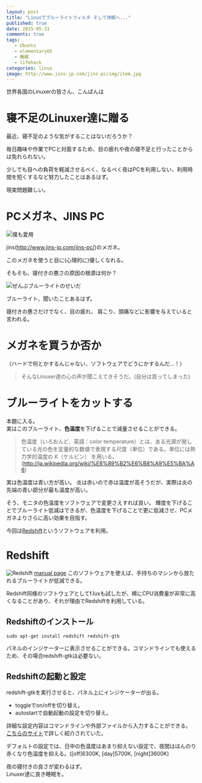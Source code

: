 ```yaml
---
layout: post
title: "Linuxでブルーライトフィルタ そして快眠へ..."
published: true
date: 2015-05-31
comments: true
tags:
   - Ubuntu
   - elementaryOS
   - 睡眠
   - lifehack
categories: linux
image: http://www.jins-jp.com/jins-pc/img/item.jpg
---
```



世界各国のLinuxerの皆さん、こんばんは  

# 寝不足のLinuxer達に贈る

最近、寝不足のような気がすることはないだろうか？　 

毎日趣味や作業でPCと対面するため、目の疲れや夜の寝不足と行ったことからは免れられない。  

少しでも目への負荷を軽減させるべく、なるべく夜はPCを利用しない、利用時間を短くするなど努力したことはあるはず。  

現実問題難しい。  

<!-- more -->

# PCメガネ、JINS PC

![僕も愛用](http://www.jins-jp.com/jins-pc/img/item.jpg)

jins(http://www.jins-jp.com/jins-pc/)のメガネ。

このメガネを使うと目に(心理的に)優しくなれる。  

そもそも、寝付きの悪さの原因の根源は何か？　 

![ぜんぶブルーライトのせいだ](http://www.jins-jp.com/jins-pc/img/koga.jpg)

ブルーライト、聞いたことあるはず。  

寝付きの悪さだけでなく、目の疲れ、 肩こり、頭痛などに影響を与えていると言われる。  

# メガネを買うか否か

（ハードで何とかするんじゃない、ソフトウェアでどうにかするんだ…！）
> そんなLinuxer達の心の声が聞こえてきそうだ。(自分は買ってしまった)  

# ブルーライトをカットする

本題に入る。  
実はこのブルーライト、**色温度**を下げることで減量させることができる。

> 色温度（いろおんど、英語：color temperature）とは、ある光源が発している光の色を定量的な数値で表現する尺度（単位）である。単位には熱力学的温度の K（ケルビン） を用いる。
(http://ja.wikipedia.org/wiki/%E8%89%B2%E6%B8%A9%E5%BA%A6)

実は色温度は青い方が高い。
炎は赤いので赤は温度が高そうだが、実際は炎の先端の青い部分が最も温度が高い。

そう、モニタの色温度をソフトウェアで変更さえすれば良い。
輝度を下げることでブルーライト低減はできるが、色温度を下げることで更に低減させ、PCメガネよりさらに高い効果を目指す。

今回は[Redshift](http://jonls.dk/redshift/)というソフトウェアを利用。

# Redshift

![Redshift](http://jonls.dk/assets/redshift-icon-256.png)
[manual page](http://manpages.ubuntu.com/manpages/trusty/man5/redshift.5.html)
このソフトウェアを使えば、手持ちのマシンから放たれるブルーライトが低減できる。

Redshift同様のソフトウェアとしてf.luxも試したが、稀にCPU消費量が非常に高くなることがあり、それが理由でRedshiftを利用している。

## Redshiftのインストール
`sudo apt-get install redshift redshift-gtk`

パネルのインジケーターに表示させることができる。コマンドラインでも使えるため、その場合redshift-gtkは必要ない。  

## Redshiftの起動と設定
redshift-gtkを実行させると、パネル上にインジケーターが出る。  

* toggleでon/offを切り替え。
* autostartで自動起動の設定を切り替え。

詳細な設定内容はコマンドラインや外部ファイルから入力することができる。  
[こちらのサイト](http://kledgeb.blogspot.jp/2013/01/ubuntu-redshift-1.html)で詳しく紹介されていた。  


デフォルトの設定では、日中の色温度はあまり抑えない設定で、夜間はほんのり赤くなり色温度を抑える。([off]6300K, [day]5700K, [night]3600K)  

夜の寝付きの良さが変わるはず。  
Linuxer達に良き睡眠を。
